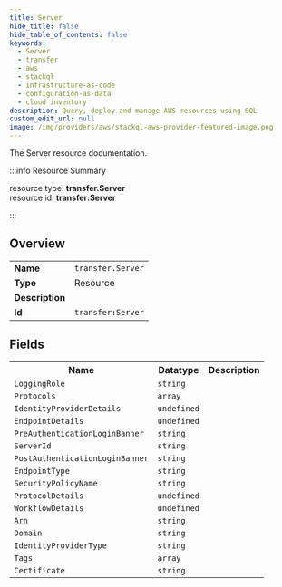 ```yaml
---
title: Server
hide_title: false
hide_table_of_contents: false
keywords:
  - Server
  - transfer
  - aws
  - stackql
  - infrastructure-as-code
  - configuration-as-data
  - cloud inventory
description: Query, deploy and manage AWS resources using SQL
custom_edit_url: null
image: /img/providers/aws/stackql-aws-provider-featured-image.png
---
```

The Server resource documentation.

:::info Resource Summary

<div class="row">
<div class="providerDocColumn">
<span>resource type:&nbsp;<b>transfer.Server</b></span><br />
<span>resource id:&nbsp;<b>transfer:Server</b></span><br />
</div>
</div>

:::

## Overview
<table><tbody>
<tr><td><b>Name</b></td><td><code>transfer.Server</code></td></tr>
<tr><td><b>Type</b></td><td>Resource</td></tr>
<tr><td><b>Description</b></td><td></td></tr>
<tr><td><b>Id</b></td><td><code>transfer:Server</code></td></tr>
</tbody></table>

## Fields
<table><tbody>
<tr><th>Name</th><th>Datatype</th><th>Description</th></tr>
<tr><td><code>LoggingRole</code></td><td><code>string</code></td><td></td></tr><tr><td><code>Protocols</code></td><td><code>array</code></td><td></td></tr><tr><td><code>IdentityProviderDetails</code></td><td><code>undefined</code></td><td></td></tr><tr><td><code>EndpointDetails</code></td><td><code>undefined</code></td><td></td></tr><tr><td><code>PreAuthenticationLoginBanner</code></td><td><code>string</code></td><td></td></tr><tr><td><code>ServerId</code></td><td><code>string</code></td><td></td></tr><tr><td><code>PostAuthenticationLoginBanner</code></td><td><code>string</code></td><td></td></tr><tr><td><code>EndpointType</code></td><td><code>string</code></td><td></td></tr><tr><td><code>SecurityPolicyName</code></td><td><code>string</code></td><td></td></tr><tr><td><code>ProtocolDetails</code></td><td><code>undefined</code></td><td></td></tr><tr><td><code>WorkflowDetails</code></td><td><code>undefined</code></td><td></td></tr><tr><td><code>Arn</code></td><td><code>string</code></td><td></td></tr><tr><td><code>Domain</code></td><td><code>string</code></td><td></td></tr><tr><td><code>IdentityProviderType</code></td><td><code>string</code></td><td></td></tr><tr><td><code>Tags</code></td><td><code>array</code></td><td></td></tr><tr><td><code>Certificate</code></td><td><code>string</code></td><td></td></tr>
</tbody></table>